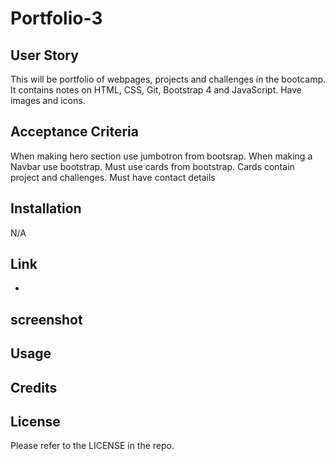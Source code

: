 # Portfolio-3



## User Story
This will be portfolio of webpages, projects and challenges in the bootcamp.
It contains notes on HTML, CSS, Git, Bootstrap 4 and JavaScript.
Have images and icons.

## Acceptance Criteria
When making hero section use jumbotron from bootsrap.
When making a Navbar use bootstrap.
Must use cards from bootstrap. Cards contain project and challenges.
Must have contact details


## Installation

N/A

## Link 
- 


## screenshot




## Usage


## Credits



## License

Please refer to the LICENSE in the repo.

